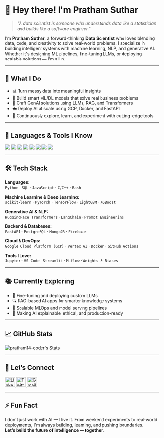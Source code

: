 # 👋 Hey there! I'm Pratham Suthar

> *"A data scientist is someone who understands data like a statistician and builds like a software engineer."*

I’m **Pratham Suthar**, a forward-thinking **Data Scientist** who loves blending data, code, and creativity to solve real-world problems. I specialize in building intelligent systems with machine learning, NLP, and generative AI. Whether it's designing ML pipelines, fine-tuning LLMs, or deploying scalable solutions — I’m all in.

---

## 🚀 What I Do

- 📊 Turn messy data into meaningful insights  
- 🤖 Build smart ML/DL models that solve real business problems  
- 🧠 Craft GenAI solutions using LLMs, RAG, and Transformers  
- ☁️ Deploy AI at scale using GCP, Docker, and FastAPI  
- 🧪 Continuously explore, learn, and experiment with cutting-edge tools  

---

## 🧠 Languages & Tools I Know

<p align="left">
  <img src="https://img.shields.io/badge/Python-3776AB?style=for-the-badge&logo=python&logoColor=white" />
  <img src="https://img.shields.io/badge/JavaScript-F7DF1E?style=for-the-badge&logo=javascript&logoColor=black" />
  <img src="https://img.shields.io/badge/C++-00599C?style=for-the-badge&logo=c%2B%2B&logoColor=white" />
  <img src="https://img.shields.io/badge/C-00599C?style=for-the-badge&logo=c&logoColor=white" />
  <img src="https://img.shields.io/badge/React-20232A?style=for-the-badge&logo=react&logoColor=61DAFB" />
  <img src="https://img.shields.io/badge/Streamlit-FF4B4B?style=for-the-badge&logo=streamlit&logoColor=white" />
  <img src="https://img.shields.io/badge/Docker-2496ED?style=for-the-badge&logo=docker&logoColor=white" />
  <img src="https://img.shields.io/badge/Scala-DC322F?style=for-the-badge&logo=scala&logoColor=white" />
</p>

---

## 🛠️ Tech Stack

**Languages:**  
`Python` · `SQL` · `JavaScript` · `C/C++` · `Bash`

**Machine Learning & Deep Learning:**  
`scikit-learn` · `PyTorch` · `TensorFlow` · `LightGBM` · `XGBoost`

**Generative AI & NLP:**  
`HuggingFace Transformers` · `LangChain` · `Prompt Engineering`

**Backend & Databases:**  
`FastAPI` · `PostgreSQL` · `MongoDB` · `Firebase`

**Cloud & DevOps:**  
`Google Cloud Platform (GCP)` · `Vertex AI` · `Docker` · `GitHub Actions`

**Tools I Love:**  
`Jupyter` · `VS Code` · `Streamlit` · `MLflow` · `Weights & Biases`

---

## 📚 Currently Exploring

- 🔧 Fine-tuning and deploying custom LLMs  
- 🔍 RAG-based AI apps for smarter knowledge systems  
- 🚀 Scalable MLOps and model serving pipelines  
- 🧠 Making AI explainable, ethical, and production-ready  

---

## 📈 GitHub Stats

![pratham14-coder's Stats](https://github-readme-stats.vercel.app/api?username=pratham14-coder&theme=vue-dark&show_icons=true&hide_border=true&count_private=true)

---

## 🤝 Let’s Connect

<a href="https://www.linkedin.com/in/prathamsuthar/">
  <img src="https://cdn-icons-png.flaticon.com/512/174/174857.png" width="32" alt="LinkedIn"/>
</a>
<a href="https://x.com/PrathamSut15589">
  <img src="https://cdn-icons-png.flaticon.com/512/733/733579.png" width="32" alt="Twitter"/>
</a>
<a href="mailto:prathamsuthar384@gmail.com">
  <img src="https://cdn-icons-png.flaticon.com/512/732/732200.png" width="32" alt="Gmail"/>
</a>


---

## ⚡ Fun Fact

I don't just work with AI — I live it. From weekend experiments to real-world deployments, I'm always building, learning, and pushing boundaries.  
**Let’s build the future of intelligence — together.**
